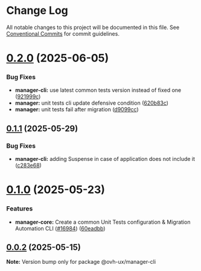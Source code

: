 # Change Log

All notable changes to this project will be documented in this file.
See [Conventional Commits](https://conventionalcommits.org) for commit guidelines.

# [0.2.0](https://github.com/ovh/manager/compare/@ovh-ux/manager-cli@0.1.1...@ovh-ux/manager-cli@0.2.0) (2025-06-05)


### Bug Fixes

* **manager-cli:** use latest common tests version instead of fixed one ([921999c](https://github.com/ovh/manager/commit/921999c32b277c53565da66cc96fd6a9a82bac47))
* **manager:** unit tests cli update defensive condition ([620b83c](https://github.com/ovh/manager/commit/620b83ccf4bda53038f0b7ed2f0eef80ada69a21))
* **manager:** unit tests fail after migration ([d9099cc](https://github.com/ovh/manager/commit/d9099cc74ae3d5055564216c2885847eb586c202))





## [0.1.1](https://github.com/ovh/manager/compare/@ovh-ux/manager-cli@0.1.0...@ovh-ux/manager-cli@0.1.1) (2025-05-29)


### Bug Fixes

* **manager-cli:** adding Suspense in case of application does not include it ([c283e68](https://github.com/ovh/manager/commit/c283e68231ee7364752ab4f0f9306079fa0e463e))





# [0.1.0](https://github.com/ovh/manager/compare/@ovh-ux/manager-cli@0.0.2...@ovh-ux/manager-cli@0.1.0) (2025-05-23)


### Features

* **manager-core:** Create a common Unit Tests configuration & Migration Automation CLI ([#16984](https://github.com/ovh/manager/issues/16984)) ([60eadbb](https://github.com/ovh/manager/commit/60eadbb129c651cc334c55629733e7f900981f3b))





## [0.0.2](https://github.com/ovh/manager/compare/@ovh-ux/manager-cli@0.0.1...@ovh-ux/manager-cli@0.0.2) (2025-05-15)

**Note:** Version bump only for package @ovh-ux/manager-cli
